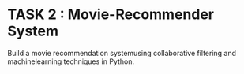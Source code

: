 # TASK 2 : Movie-Recommender System
Build a movie recommendation systemusing collaborative filtering and machinelearning techniques in Python.
